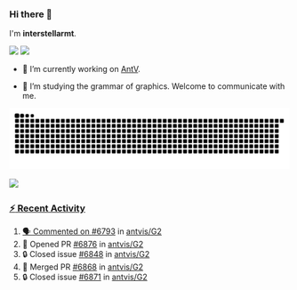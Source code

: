 ### Hi there 👋

I'm **interstellarmt**.

[![](https://img.shields.io/endpoint?url=https://awards.antv.vision/interstellarmt-g2-contributor.json)](https://github.com/antvis/g2)
[![](https://img.shields.io/endpoint?url=https://awards.antv.vision/interstellarmt-gpt-vis-contributor.json)](https://github.com/antvis/gpt-vis)

- 🔭 I’m currently working on [AntV](https://github.com/antvis).

- 📖 I’m studying the grammar of graphics. Welcome to communicate with me.

![](https://raw.githubusercontent.com/interstellarmt/interstellarmt/refs/heads/output/github-contribution-grid-snake.svg)
<div>
  <a href="https://github.com/interstellarmt">
  <img height="180em" src="https://github-readme-stats-eight-theta.vercel.app/api?username=interstellarmt&show_icons=true&include_all_commits=true&count_private=true&theme=tokyonight"/>
</div>
    
### :zap: Recent Activity

<!--START_SECTION:activity-->
1. 🗣 Commented on [#6793](https://github.com/antvis/G2/issues/6793#issuecomment-2885464344) in [antvis/G2](https://github.com/antvis/G2)
2. 💪 Opened PR [#6876](https://github.com/antvis/G2/pull/6876) in [antvis/G2](https://github.com/antvis/G2)
3. 🔒 Closed issue [#6848](https://github.com/antvis/G2/issues/6848) in [antvis/G2](https://github.com/antvis/G2)
4. 🎉 Merged PR [#6868](https://github.com/antvis/G2/pull/6868) in [antvis/G2](https://github.com/antvis/G2)
5. 🔒 Closed issue [#6871](https://github.com/antvis/G2/issues/6871) in [antvis/G2](https://github.com/antvis/G2)
<!--END_SECTION:activity-->


